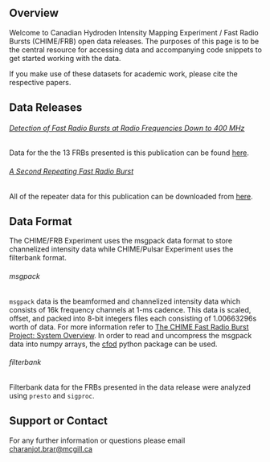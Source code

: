 ## Overview

Welcome to Canadian Hydroden Intensity Mapping Experiment / Fast Radio Bursts (CHIME/FRB) open data releases. The purposes of this page is to be the central resource for accessing data and accompanying code snippets to get started working with the data.

If you make use of these datasets for academic work, please cite the respective papers.

## Data Releases

###### [Detection of Fast Radio Bursts at Radio Frequencies Down to 400 MHz](https://arxiv.org/pdf/1901.04524.pdf)

Data for the the 13 FRBs presented is this publication can be found [here](http://www.canfar.net/storage/list/AstroDataCitationDOI/CISTI.CANFAR/19.0004/data).

###### [A Second Repeating Fast Radio Burst](https://arxiv.org/pdf/1901.04525.pdf)

All of the repeater data for this publication can be downloaded from [here](http://www.canfar.net/storage/list/AstroDataCitationDOI/CISTI.CANFAR/19.0005/data).

## Data Format
The CHIME/FRB Experiment uses the msgpack data format to store channelized intensity data while CHIME/Pulsar Experiment uses the filterbank format.

###### msgpack
`msgpack` data is the beamformed and channelized intensity data which consists of 16k frequency channels at 1-ms cadence. This data is scaled, offset, and packed into 8-bit integers files each consisting of 1.00663296s worth of data. For more information refer to [The CHIME Fast Radio Burst Project: System Overview](https://arxiv.org/pdf/1803.11235.pdf). In order to read and uncompress the msgpack data into numpy arrays, the [cfod](https://github.com/chime-frb-open-data/chime-frb-open-data) python package can be used.

###### filterbank
Filterbank data for the FRBs presented in the data release were analyzed using `presto` and `sigproc`.

## Support or Contact
For any further information or questions please email charanjot.brar@mcgill.ca
